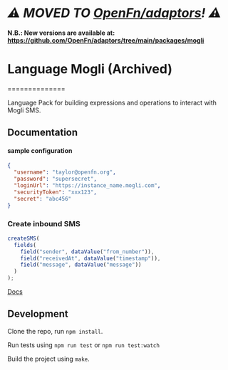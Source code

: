 # _⚠️ MOVED TO [OpenFn/adaptors](https://github.com/OpenFn/adaptors)! ⚠️_

**N.B.: New versions are available at:
https://github.com/OpenFn/adaptors/tree/main/packages/mogli**

# Language Mogli (Archived)
==============

Language Pack for building expressions and operations to interact with Mogli SMS.

Documentation
-------------

#### sample configuration

```json
{
  "username": "taylor@openfn.org",
  "password": "supersecret",
  "loginUrl": "https://instance_name.mogli.com",
  "securityToken": "xxx123",
  "secret": "abc456"
}
```

### Create inbound SMS
```js
createSMS(
  fields(
    field("sender", dataValue("from_number")),
    field("receivedAt", dataValue("timestamp")),
    field("message", dataValue("message"))
  )
);
```

<!-- TODO: determine update process -->
<!-- ### Update SMS status
```js
updateSMS(
  fields(
    field("Id", dataValue("externalId")),
    field("status", dataValue("status"))
  )
);
``` -->

[Docs](docs/index)

Development
-----------

Clone the repo, run `npm install`.

Run tests using `npm run test` or `npm run test:watch`

Build the project using `make`.
